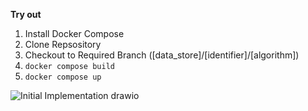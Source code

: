 **Try out**
1. Install Docker Compose
2. Clone Repsository
3. Checkout to Required Branch ([data_store]/[identifier]/[algorithm])
4. `docker compose build`
5. `docker compose up`

![Initial Implementation drawio](https://github.com/thiva-k/rate-limiter-nginx/assets/114133267/11a108e5-6f9f-4361-b182-9c16e59f1475)

